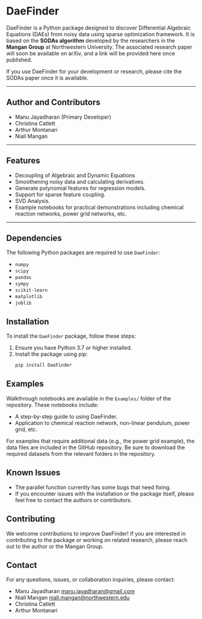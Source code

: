 # **DaeFinder**

DaeFinder is a Python package designed to discover Differential Algebraic Equations (DAEs) from noisy data using sparse optimization framework. It is based on the **SODAs algorithm** developed by the researchers in the **Mangan Group** at Northwestern University. The associated research paper will soon be available on arXiv, and a link will be provided here once published.

If you use DaeFinder for your development or research, please cite the SODAs paper once it is available.

---

## **Author and Contributors**
- Manu Jayadharan (Primary Developer)
- Christina Catlett
- Arthur Montanari
- Niall Mangan
---

## **Features**
- Decoupling of Algebraic and Dynamic Equations
- Smoothening noisy data and calculating derivatives.
- Generate polynomial features for regression models.
- Support for sparse feature coupling.
- SVD Analysis.
- Example notebooks for practical demonstrations including chemical reaction networks, power grid networks, etc. 

---

## **Dependencies**

The following Python packages are required to use `DaeFinder`:

- `numpy`
- `scipy`
- `pandas`
- `sympy`
- `scikit-learn`
- `matplotlib`
- `joblib`

## **Installation**

To install the `DaeFinder` package, follow these steps:

1. Ensure you have Python 3.7 or higher installed.
2. Install the package using pip:
   ```bash
   pip install DaeFinder

## Examples

Walkthrough notebooks are available in the `Examples/` folder of the repository. These notebooks include:

- A step-by-step guide to using DaeFinder.
- Application to chemical reaction network, non-linear pendulum, power grid, etc. 

For examples that require additional data (e.g., the power grid example), the data files are included in the GitHub repository. Be sure to download the required datasets from the relevant folders in the repository.

## Known Issues

- The parallel function currently has some bugs that need fixing.
- If you encounter issues with the installation or the package itself, please feel free to contact the authors or contributors.

## Contributing

We welcome contributions to improve DaeFinder! If you are interested in contributing to the package or working on related research, please reach out to the author or the Mangan Group.

## Contact

For any questions, issues, or collaboration inquiries, please contact:

- Manu Jayadharan [manu.jayadharan@gmail.com](mailto:manu.jayadharan@gmail.com)
- Niall Mangan [niall.mangan@northwestern.edu](mailto:niall.mangan@northwestern.edu)
- Christina Catlett
- Arthur Montanari
